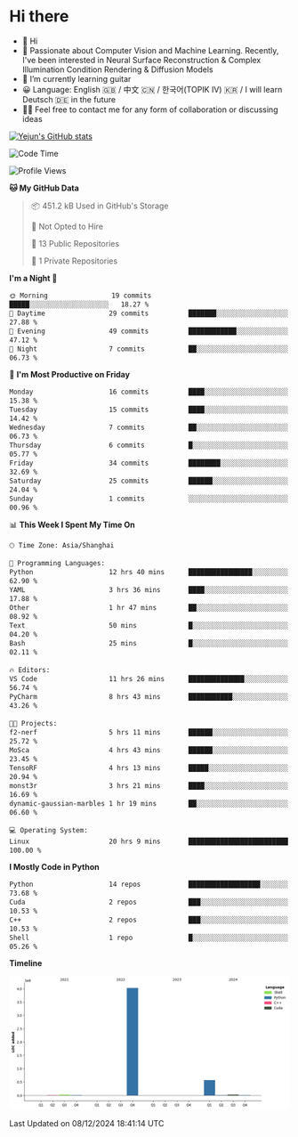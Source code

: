 # Hi there
- 👋 Hi
- 🔭 Passionate about Computer Vision and Machine Learning. Recently, I've been interested in Neural Surface Reconstruction & Complex Illumination Condition Rendering & Diffusion Models
- 🌱 I’m currently learning guitar
- 😀 Language: English 🇬🇧 / 中文 🇨🇳 / 한국어(TOPIK IV) 🇰🇷 / I will learn Deutsch 🇩🇪 in the future
- 🙋‍♂️ Feel free to contact me for any form of collaboration or discussing ideas


<!-- <img height="195px" src="https://github-readme-stats.vercel.app/api?username=yejun688&count_private=true&show_icons=true&hide_rank=true&title_color=0969da&bg_color=ffffff00&text_color=57606a&disable_animations=true"><img height="195px" src="https://github-readme-stats.vercel.app/api/top-langs?username=yejun688&layout=compact&title_color=0969da&bg_color=ffffff00&text_color=57606a"> -->

[![Yejun's GitHub stats](https://github-readme-stats.vercel.app/api?username=yejun688)](https://github.com/yejun688/github-readme-stats)

<!---
yejun688/yejun688 is a ✨ special ✨ repository because its `README.md` (this file) appears on your GitHub profile.
You can click the Preview link to take a look at your changes.
--->

<!--START_SECTION:waka-->
![Code Time](http://img.shields.io/badge/Code%20Time-574%20hrs%2058%20mins-blue)

![Profile Views](http://img.shields.io/badge/Profile%20Views-6-blue)

**🐱 My GitHub Data** 

> 📦 451.2 kB Used in GitHub's Storage 
 > 
> 🚫 Not Opted to Hire
 > 
> 📜 13 Public Repositories 
 > 
> 🔑 1 Private Repositories 
 > 
**I'm a Night 🦉** 

```text
🌞 Morning                19 commits          █████░░░░░░░░░░░░░░░░░░░░   18.27 % 
🌆 Daytime                29 commits          ███████░░░░░░░░░░░░░░░░░░   27.88 % 
🌃 Evening                49 commits          ████████████░░░░░░░░░░░░░   47.12 % 
🌙 Night                  7 commits           ██░░░░░░░░░░░░░░░░░░░░░░░   06.73 % 
```
📅 **I'm Most Productive on Friday** 

```text
Monday                   16 commits          ████░░░░░░░░░░░░░░░░░░░░░   15.38 % 
Tuesday                  15 commits          ████░░░░░░░░░░░░░░░░░░░░░   14.42 % 
Wednesday                7 commits           ██░░░░░░░░░░░░░░░░░░░░░░░   06.73 % 
Thursday                 6 commits           █░░░░░░░░░░░░░░░░░░░░░░░░   05.77 % 
Friday                   34 commits          ████████░░░░░░░░░░░░░░░░░   32.69 % 
Saturday                 25 commits          ██████░░░░░░░░░░░░░░░░░░░   24.04 % 
Sunday                   1 commits           ░░░░░░░░░░░░░░░░░░░░░░░░░   00.96 % 
```


📊 **This Week I Spent My Time On** 

```text
🕑︎ Time Zone: Asia/Shanghai

💬 Programming Languages: 
Python                   12 hrs 40 mins      ████████████████░░░░░░░░░   62.90 % 
YAML                     3 hrs 36 mins       ████░░░░░░░░░░░░░░░░░░░░░   17.88 % 
Other                    1 hr 47 mins        ██░░░░░░░░░░░░░░░░░░░░░░░   08.92 % 
Text                     50 mins             █░░░░░░░░░░░░░░░░░░░░░░░░   04.20 % 
Bash                     25 mins             █░░░░░░░░░░░░░░░░░░░░░░░░   02.11 % 

🔥 Editors: 
VS Code                  11 hrs 26 mins      ██████████████░░░░░░░░░░░   56.74 % 
PyCharm                  8 hrs 43 mins       ███████████░░░░░░░░░░░░░░   43.26 % 

🐱‍💻 Projects: 
f2-nerf                  5 hrs 11 mins       ██████░░░░░░░░░░░░░░░░░░░   25.72 % 
MoSca                    4 hrs 43 mins       ██████░░░░░░░░░░░░░░░░░░░   23.45 % 
TensoRF                  4 hrs 13 mins       █████░░░░░░░░░░░░░░░░░░░░   20.94 % 
monst3r                  3 hrs 21 mins       ████░░░░░░░░░░░░░░░░░░░░░   16.69 % 
dynamic-gaussian-marbles 1 hr 19 mins        ██░░░░░░░░░░░░░░░░░░░░░░░   06.60 % 

💻 Operating System: 
Linux                    20 hrs 9 mins       █████████████████████████   100.00 % 
```

**I Mostly Code in Python** 

```text
Python                   14 repos            ██████████████████░░░░░░░   73.68 % 
Cuda                     2 repos             ███░░░░░░░░░░░░░░░░░░░░░░   10.53 % 
C++                      2 repos             ███░░░░░░░░░░░░░░░░░░░░░░   10.53 % 
Shell                    1 repo              █░░░░░░░░░░░░░░░░░░░░░░░░   05.26 % 
```



**Timeline**

![Lines of Code chart](https://raw.githubusercontent.com/yejun688/yejun688/main/assets/bar_graph.png)


 Last Updated on 08/12/2024 18:41:14 UTC
<!--END_SECTION:waka-->
